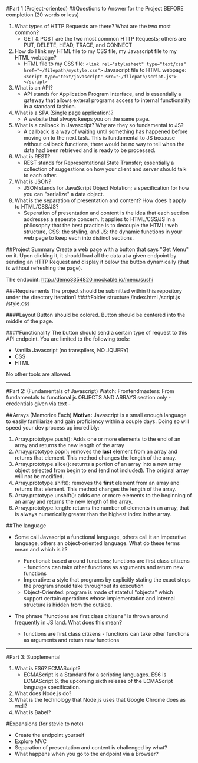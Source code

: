 #Part 1 (Project-oriented)
##Questions to Answer for the Project BEFORE completion (20 words or less)
1. What types of HTTP Requests are there? What are the two most common?
	* GET & POST are the two most common HTTP Requests; others are PUT, DELETE, HEAD, TRACE, and CONNECT
2. How do I link my HTML file to my CSS file, my Javascript file to my HTML webpage?
	* HTML file to my CSS file: `<link rel="stylesheet" type="text/css" href="~/filepath/mystyle.css">`
	Javascript file to HTML webpage: `<script type="text/javascript" src="~/filepath/script.js"></script>`
3. What is an API?
	* API stands for Application Program Interface, and is essentially a gateway that allows exteral programs access to 
	internal functionality in a standard fashion.
4. What is a SPA (Single page application)?
	* A website that always keeps you on the same page.
5. What is a callback in Javascript? Why are they so fundamental to JS?
	* A callback is a way of waiting until something has happened before moving on to the next task. This is fundamental to 
	JS because without callback functions, there would be no way to tell when the data had been retrieved and is ready
	to be processed.
6. What is REST?
	* REST stands for Representational State Transfer; essentially a collection of suggestions on how your client and server 
	should talk to each other.
7. What is JSON?
	* JSON stands for JavaScript Object Notation; a specification for how you can "serialize" a data object. 
8. What is the separation of presentation and content? How does it apply to HTML/CSS/JS?
	* Seperation of presentation and content is the idea that each section addresses a seperate concern. It applies to HTML/CSS/JS in a
	philosophy that the best practice is to decouple the HTML: web structure, CSS: the styling, and JS: the dynamic functions in your 
	web page to keep each into distinct sections.

##Project Summary
Create a web page with a button that says "Get Menu" on it. Upon clicking it,
it should load all the data at a given endpoint by sending an HTTP Request and display it below the button dynamically (that is without refreshing the page).

The endpoint: http://demo3354820.mockable.io/menu/sushi

###Requirements
The project should be submitted within this repository under the directory iteration1
####Folder structure
/index.html
/script.js
/style.css

####Layout
Button should be colored.
Button should be centered into the middle of the page.

####Functionality
The button should send a certain type of request to this API endpoint.
You are limited to the following tools:
* Vanilla Javascript (no transpilers, NO JQUERY)
* CSS
* HTML

No other tools are allowed.



---
#Part 2: (Fundamentals of Javascript)
Watch:
Frontendmasters: From fundamentals to functional js OBJECTS AND ARRAYS section only - credentials given via text -

##Arrays (Memorize Each)
**Motive:** Javascript is a small enough language to easily familiarize and gain proficiency within a couple days. Doing so will speed your dev process up incredibly:

1. Array.prototype.push(): Adds one or more elements to the end of an array and returns the new length of the array 
2. Array.prototype.pop(): removes the **last** element from an array and returns that element. This method changes the length of the array. 
3. Array.prototype.slice(): returns a portion of an array into a new array object selected from begin to end (end not included). The  original array will not be modified. 
4. Array.prototype.shift(): removes the **first** element from an array and returns that element. This method changes the length of the array. 
5. Array.prototype.unshift(): adds one or more elements to the beginning of an array and returns the new length of the array. 
6. Array.prototype.length: returns the number of elements in an array, that is always numerically greater than the highest index in the array. 

##The language
 * Some call Javascript a functional language, others call it an imperative language, others an object-oriented language. What do these terms mean and which is it? 
 	* Functional: based around functions; functions are first class citizens - functions can take other functions as arguments and return new functions
 	* Imperative: a style that programs by explicitly stating the exact steps the program should take throughout its execution
 	* Object-Oriented: program is made of stateful "objects" which support certain operations whose implementation and internal structure is hidden from the outside.

* The phrase "functions are first class citizens" is thrown around frequently in JS land. What does this mean?
	* functions are first class citizens - functions can take other functions as arguments and return new functions


---
#Part 3: Supplemental
1. What is ES6? ECMAScript? 
	* ECMAScript is a Standard for a scripting languages. ES6 is ECMAScript 6, the upcoming sixth release of the ECMAScript language specification.
2. What does Node.js do?
3. What is the technology that Node.js uses that Google Chrome does as well?
4. What is Babel? 


#Expansions (for stevie to note)
* Create the endpoint yourself
* Explore MVC
* Separation of presentation and content is challenged by what?
* What happens when you go to the endpoint via a Browser?


